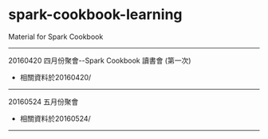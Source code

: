 # spark-cookbook-learning
Material for Spark Cookbook

---------------------------

20160420 四月份聚會--Spark Cookbook 讀書會 (第一次)
* 相關資料於20160420/

---------------------------

20160524 五月份聚會 
* 相關資料於20160524/

---------------------------
